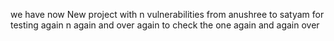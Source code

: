 we have now New project with n vulnerabilities from anushree to satyam for testing again n again and over again to check the one
again and again over
